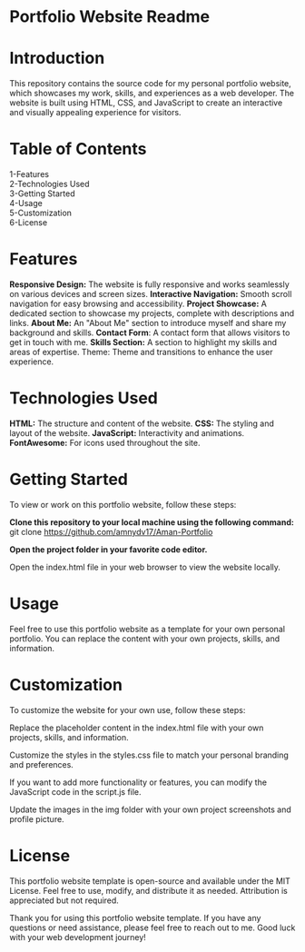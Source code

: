 # Portfolio Website Readme

# Introduction
This repository contains the source code for my personal portfolio website, which showcases my work, skills, and experiences as a web developer. The website is built using HTML, CSS, and JavaScript to create an interactive and visually appealing experience for visitors.

# Table of Contents
1-Features <br/>
2-Technologies Used <br/>
3-Getting Started <br/>
4-Usage <br/>
5-Customization <br/>
6-License

# Features
**Responsive Design:** The website is fully responsive and works seamlessly on various devices and screen sizes.
**Interactive Navigation:** Smooth scroll navigation for easy browsing and accessibility.
**Project Showcase:** A dedicated section to showcase my projects, complete with descriptions and links.
**About Me:** An "About Me" section to introduce myself and share my background and skills.
**Contact Form**: A contact form that allows visitors to get in touch with me.
**Skills Section:** A section to highlight my skills and areas of expertise.
Theme: Theme and transitions to enhance the user experience.

# Technologies Used
**HTML:** The structure and content of the website.
**CSS:** The styling and layout of the website.
**JavaScript:** Interactivity and animations.
**FontAwesome:** For icons used throughout the site.

# Getting Started
To view or work on this portfolio website, follow these steps:

**Clone this repository to your local machine using the following command:** git clone https://github.com/amnydv17/Aman-Portfolio

**Open the project folder in your favorite code editor.**

Open the index.html file in your web browser to view the website locally.

# Usage
Feel free to use this portfolio website as a template for your own personal portfolio. You can replace the content with your own projects, skills, and information.

# Customization
To customize the website for your own use, follow these steps:

Replace the placeholder content in the index.html file with your own projects, skills, and information.

Customize the styles in the styles.css file to match your personal branding and preferences.

If you want to add more functionality or features, you can modify the JavaScript code in the script.js file.

Update the images in the img folder with your own project screenshots and profile picture.

# License
This portfolio website template is open-source and available under the MIT License. Feel free to use, modify, and distribute it as needed. Attribution is appreciated but not required.

Thank you for using this portfolio website template. If you have any questions or need assistance, please feel free to reach out to me. Good luck with your web development journey!


